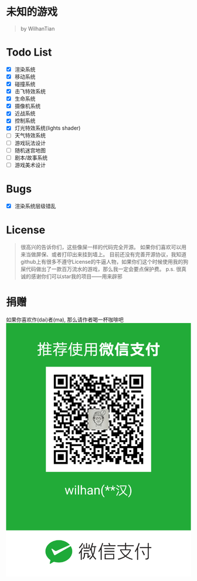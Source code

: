 # 未知的游戏
> by WilhanTian

# Todo List
- [x] 渲染系统
- [x] 移动系统
- [x] 碰撞系统
- [x] 击飞特效系统
- [x] 生命系统
- [x] 摄像机系统
- [x] 近战系统
- [x] 控制系统
- [x] 灯光特效系统(lights shader)
- [ ] 天气特效系统
- [ ] 游戏玩法设计
- [ ] 随机迷宫地图
- [ ] 剧本/故事系统
- [ ] 游戏美术设计

# Bugs
- [x] 渲染系统层级错乱

# License
> 很高兴的告诉你们，这些像屎一样的代码完全开源。
> 如果你们喜欢可以用来当做屏保、或者打印出来挂到墙上。
> 目前还没有完善开源协议，我知道github上有很多不遵守License的牛逼人物，如果你们这个时候使用我的狗屎代码做出了一款百万流水的游戏，那么我一定会要点保护费。
> p.s. 很真诚的感谢你们可以star我的项目——用来辟邪

# 捐赠
如果你喜欢作(dai)者(ma), 那么请作者喝一杯咖啡吧
![WechatPay](https://github.com/wilhantian/GameIdea/raw/master/docs/wechat-pay.png)

